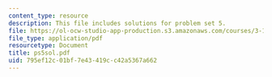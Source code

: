 ```yaml
---
content_type: resource
description: This file includes solutions for problem set 5.
file: https://ol-ocw-studio-app-production.s3.amazonaws.com/courses/3-185-transport-phenomena-in-materials-engineering-fall-2003/795ef12c01bf7e43419cc42a5367a662_ps5sol.pdf
file_type: application/pdf
resourcetype: Document
title: ps5sol.pdf
uid: 795ef12c-01bf-7e43-419c-c42a5367a662
---
```

